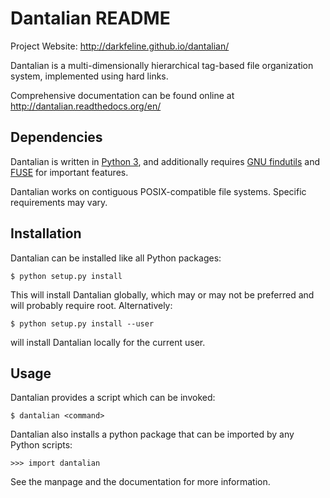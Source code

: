 # Dantalian README

Project Website: <http://darkfeline.github.io/dantalian/>

Dantalian is a multi-dimensionally hierarchical tag-based file
organization system, implemented using hard links.

Comprehensive documentation can be found online at
<http://dantalian.readthedocs.org/en/>

## Dependencies

Dantalian is written in [Python 3][1], and additionally requires [GNU
findutils][2] and [FUSE][3] for important features.

[1]: http://www.python.org/
[2]: https://www.gnu.org/software/findutils/
[3]: http://fuse.sourceforge.net/

Dantalian works on contiguous POSIX-compatible file systems.  Specific
requirements may vary.

## Installation

Dantalian can be installed like all Python packages:

    $ python setup.py install

This will install Dantalian globally, which may or may not be preferred
and will probably require root.  Alternatively:

    $ python setup.py install --user

will install Dantalian locally for the current user.

## Usage

Dantalian provides a script which can be invoked:

    $ dantalian <command>

Dantalian also installs a python package that can be imported by any
Python scripts:

    >>> import dantalian

See the manpage and the documentation for more information.

